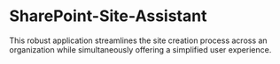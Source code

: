 # SharePoint-Site-Assistant
This robust application streamlines the site creation process across an organization while simultaneously offering a simplified user experience.
